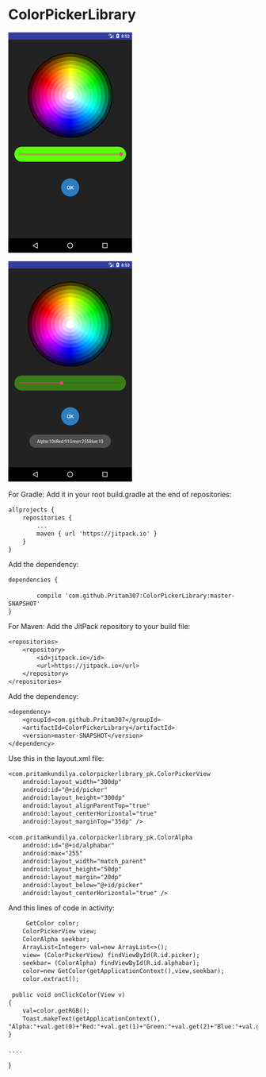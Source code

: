 # ColorPickerLibrary


![Alt text](https://github.com/Pritam307/ColorPickerLibrary/blob/master/app/src/main/res/drawable/lib_demo1.png) 

![Alt text](https://github.com/Pritam307/ColorPickerLibrary/blob/master/app/src/main/res/drawable/lib_demo3.png) 

For Gradle:
Add it in your root build.gradle at the end of repositories:

	allprojects {
		repositories {
			...
			maven { url 'https://jitpack.io' }
		}
	}
  Add the dependency:
  
  	dependencies {
    
	        compile 'com.github.Pritam307:ColorPickerLibrary:master-SNAPSHOT'
	}
  
For Maven:
Add the JitPack repository to your build file:

	<repositories>
		<repository>
		    <id>jitpack.io</id>
		    <url>https://jitpack.io</url>
		</repository>
	</repositories>
  
  Add the dependency:
  
	<dependency>
	    <groupId>com.github.Pritam307</groupId>
	    <artifactId>ColorPickerLibrary</artifactId>
	    <version>master-SNAPSHOT</version>
	</dependency>


Use this in the layout.xml file:

    <com.pritamkundilya.colorpickerlibrary_pk.ColorPickerView
        android:layout_width="300dp"
        android:id="@+id/picker"
        android:layout_height="300dp"
        android:layout_alignParentTop="true"
        android:layout_centerHorizontal="true"
        android:layout_marginTop="35dp" />

    <com.pritamkundilya.colorpickerlibrary_pk.ColorAlpha
        android:id="@+id/alphabar"
        android:max="255"
        android:layout_width="match_parent"
        android:layout_height="50dp"
        android:layout_margin="20dp"
        android:layout_below="@+id/picker"
        android:layout_centerHorizontal="true" />
        
  And this lines of code in activity:
  
         GetColor color;
        ColorPickerView view;
        ColorAlpha seekbar;
        ArrayList<Integer> val=new ArrayList<>();
        view= (ColorPickerView) findViewById(R.id.picker);
        seekbar= (ColorAlpha) findViewById(R.id.alphabar);
        color=new GetColor(getApplicationContext(),view,seekbar);
        color.extract();
     
     public void onClickColor(View v)
    {
        val=color.getRGB();
        Toast.makeText(getApplicationContext(),          "Alpha:"+val.get(0)+"Red:"+val.get(1)+"Green:"+val.get(2)+"Blue:"+val.get(3),Toast.LENGTH_LONG).show();
    }
    
    ....
}


